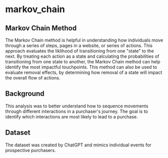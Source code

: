 # markov_chain

## Markov Chain Method
The Markov Chain method is helpful in understanding how individuals move through a series of steps, pages in a website, or series of actions. This approach evaluates the liklihood of transitioning from one "state" to the next. By treating each action as a state and calculating the probabilities of transitioning from one state to another, the Markov Chain method can help identify the most impactful touchpoints. This method can also be used to evaluate removal effects, by determining how removal of a state will impact the overall flow of actions.

## Background
This analysis was to better understand how to sequence movements through different interactions in a purchaser's journey. The goal is to identify which interactions are most likely to lead to a purchase.

## Dataset
The dataset was created by ChatGPT and mimics individual events for prospective purchasers.
